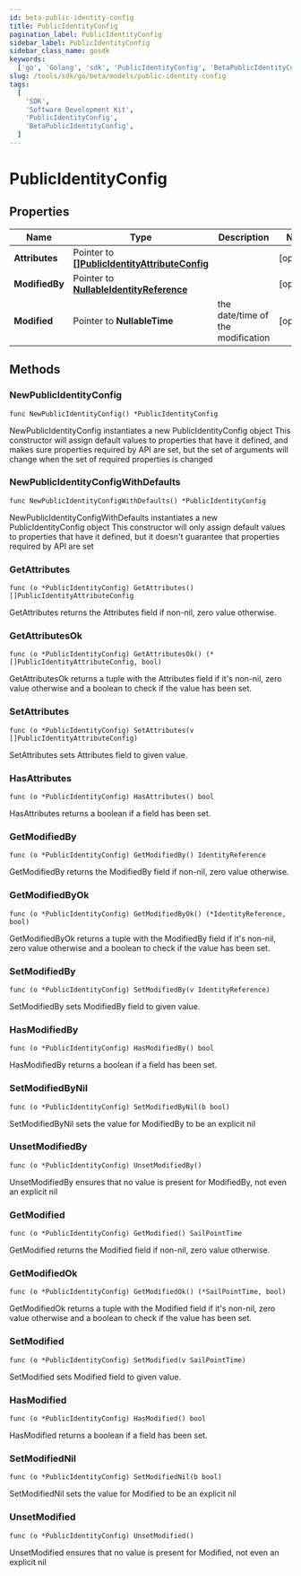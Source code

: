 ```yaml
---
id: beta-public-identity-config
title: PublicIdentityConfig
pagination_label: PublicIdentityConfig
sidebar_label: PublicIdentityConfig
sidebar_class_name: gosdk
keywords:
  ['go', 'Golang', 'sdk', 'PublicIdentityConfig', 'BetaPublicIdentityConfig']
slug: /tools/sdk/go/beta/models/public-identity-config
tags:
  [
    'SDK',
    'Software Development Kit',
    'PublicIdentityConfig',
    'BetaPublicIdentityConfig',
  ]
---
```


# PublicIdentityConfig

## Properties

| Name | Type | Description | Notes |
| --- | --- | --- | --- |
| **Attributes** | Pointer to [**[]PublicIdentityAttributeConfig**](public-identity-attribute-config) |  | [optional] |
| **ModifiedBy** | Pointer to [**NullableIdentityReference**](identity-reference) |  | [optional] |
| **Modified** | Pointer to **NullableTime** | the date/time of the modification | [optional] |

## Methods

### NewPublicIdentityConfig

`func NewPublicIdentityConfig() *PublicIdentityConfig`

NewPublicIdentityConfig instantiates a new PublicIdentityConfig object This constructor will assign default values to properties that have it defined, and makes sure properties required by API are set, but the set of arguments will change when the set of required properties is changed

### NewPublicIdentityConfigWithDefaults

`func NewPublicIdentityConfigWithDefaults() *PublicIdentityConfig`

NewPublicIdentityConfigWithDefaults instantiates a new PublicIdentityConfig object This constructor will only assign default values to properties that have it defined, but it doesn't guarantee that properties required by API are set

### GetAttributes

`func (o *PublicIdentityConfig) GetAttributes() []PublicIdentityAttributeConfig`

GetAttributes returns the Attributes field if non-nil, zero value otherwise.

### GetAttributesOk

`func (o *PublicIdentityConfig) GetAttributesOk() (*[]PublicIdentityAttributeConfig, bool)`

GetAttributesOk returns a tuple with the Attributes field if it's non-nil, zero value otherwise and a boolean to check if the value has been set.

### SetAttributes

`func (o *PublicIdentityConfig) SetAttributes(v []PublicIdentityAttributeConfig)`

SetAttributes sets Attributes field to given value.

### HasAttributes

`func (o *PublicIdentityConfig) HasAttributes() bool`

HasAttributes returns a boolean if a field has been set.

### GetModifiedBy

`func (o *PublicIdentityConfig) GetModifiedBy() IdentityReference`

GetModifiedBy returns the ModifiedBy field if non-nil, zero value otherwise.

### GetModifiedByOk

`func (o *PublicIdentityConfig) GetModifiedByOk() (*IdentityReference, bool)`

GetModifiedByOk returns a tuple with the ModifiedBy field if it's non-nil, zero value otherwise and a boolean to check if the value has been set.

### SetModifiedBy

`func (o *PublicIdentityConfig) SetModifiedBy(v IdentityReference)`

SetModifiedBy sets ModifiedBy field to given value.

### HasModifiedBy

`func (o *PublicIdentityConfig) HasModifiedBy() bool`

HasModifiedBy returns a boolean if a field has been set.

### SetModifiedByNil

`func (o *PublicIdentityConfig) SetModifiedByNil(b bool)`

SetModifiedByNil sets the value for ModifiedBy to be an explicit nil

### UnsetModifiedBy

`func (o *PublicIdentityConfig) UnsetModifiedBy()`

UnsetModifiedBy ensures that no value is present for ModifiedBy, not even an explicit nil

### GetModified

`func (o *PublicIdentityConfig) GetModified() SailPointTime`

GetModified returns the Modified field if non-nil, zero value otherwise.

### GetModifiedOk

`func (o *PublicIdentityConfig) GetModifiedOk() (*SailPointTime, bool)`

GetModifiedOk returns a tuple with the Modified field if it's non-nil, zero value otherwise and a boolean to check if the value has been set.

### SetModified

`func (o *PublicIdentityConfig) SetModified(v SailPointTime)`

SetModified sets Modified field to given value.

### HasModified

`func (o *PublicIdentityConfig) HasModified() bool`

HasModified returns a boolean if a field has been set.

### SetModifiedNil

`func (o *PublicIdentityConfig) SetModifiedNil(b bool)`

SetModifiedNil sets the value for Modified to be an explicit nil

### UnsetModified

`func (o *PublicIdentityConfig) UnsetModified()`

UnsetModified ensures that no value is present for Modified, not even an explicit nil
